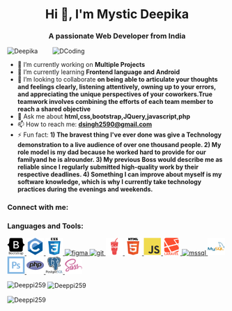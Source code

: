 <h1 align="center">Hi 👋, I'm Mystic Deepika  </h1>
<h3 align="center">A passionate Web Developer from India</h3>
<img src="https://miro.medium.com/max/1400/0%2APXf5ge7QCN9Ga_CL.gif" alt="DCoding" width="400" align="right">

<p align="left"> <img src="https://komarev.com/ghpvc/?username=Deeppi259&label=Profile%20views&color=0e75b6&style=flat" alt="Deepika" /> </p>

<!--
**Deeppi259/Deeppi259** is a ✨ _special_ ✨ repository because its `README.md` (this file) appears on your GitHub profile.


Here are some ideas to get you started:-->

- 🔭 I’m currently working on **Multiple Projects**
- 🌱 I’m currently learning **Frontend language and Android**
- 👯 I’m looking to collaborate **on being able to articulate your thoughts and feelings clearly, listening attentively, owning up to your errors, and appreciating the 
                                  unique perspectives of your coworkers.True teamwork involves combining the efforts of each team member to reach a shared objective**
- 💬 Ask me about **html,css,bootstrap,JQuery,javascript,php**
- 📫 How to reach me: **dsingh2590@gmail.com**
- ⚡ Fun fact: **1) The bravest thing I've ever done was give a Technology demonstration to a live audience of over one thousand people.
               2) My role model is my dad because he worked hard to provide for our familyand he is alrounder.
               3) My previous Boss would describe me as reliable since I regularly submitted high-quality work by their respective deadlines.
               4) Something I can improve about myself is my software knowledge, which is why I currently take technology practices during the evenings and weekends.**
<h3 align="left">Connect with me:</h3>
<p align="left">
</p>

<h3 align="left">Languages and Tools:</h3>
<p align="left"> <a href="https://getbootstrap.com" target="_blank" rel="noreferrer"> <img src="https://raw.githubusercontent.com/devicons/devicon/master/icons/bootstrap/bootstrap-plain-wordmark.svg" alt="bootstrap" width="40" height="40"/> </a> <a href="https://www.cprogramming.com/" target="_blank" rel="noreferrer"> <img src="https://raw.githubusercontent.com/devicons/devicon/master/icons/c/c-original.svg" alt="c" width="40" height="40"/> </a> <a href="https://www.w3schools.com/css/" target="_blank" rel="noreferrer"> <img src="https://raw.githubusercontent.com/devicons/devicon/master/icons/css3/css3-original-wordmark.svg" alt="css3" width="40" height="40"/> </a> <a href="https://www.figma.com/" target="_blank" rel="noreferrer"> <img src="https://www.vectorlogo.zone/logos/figma/figma-icon.svg" alt="figma" width="40" height="40"/> </a> <a href="https://git-scm.com/" target="_blank" rel="noreferrer"> <img src="https://www.vectorlogo.zone/logos/git-scm/git-scm-icon.svg" alt="git" width="40" height="40"/> </a> <a href="https://gulpjs.com" target="_blank" rel="noreferrer"> <img src="https://raw.githubusercontent.com/devicons/devicon/master/icons/gulp/gulp-plain.svg" alt="gulp" width="40" height="40"/> </a> <a href="https://www.w3.org/html/" target="_blank" rel="noreferrer"> <img src="https://raw.githubusercontent.com/devicons/devicon/master/icons/html5/html5-original-wordmark.svg" alt="html5" width="40" height="40"/> </a> <a href="https://developer.mozilla.org/en-US/docs/Web/JavaScript" target="_blank" rel="noreferrer"> <img src="https://raw.githubusercontent.com/devicons/devicon/master/icons/javascript/javascript-original.svg" alt="javascript" width="40" height="40"/> </a> <a href="https://laravel.com/" target="_blank" rel="noreferrer"> <img src="https://raw.githubusercontent.com/devicons/devicon/master/icons/laravel/laravel-plain-wordmark.svg" alt="laravel" width="40" height="40"/> </a> <a href="https://www.microsoft.com/en-us/sql-server" target="_blank" rel="noreferrer"> <img src="https://www.svgrepo.com/show/303229/microsoft-sql-server-logo.svg" alt="mssql" width="40" height="40"/> </a> <a href="https://www.mysql.com/" target="_blank" rel="noreferrer"> <img src="https://raw.githubusercontent.com/devicons/devicon/master/icons/mysql/mysql-original-wordmark.svg" alt="mysql" width="40" height="40"/> </a> <a href="https://www.photoshop.com/en" target="_blank" rel="noreferrer"> <img src="https://raw.githubusercontent.com/devicons/devicon/master/icons/photoshop/photoshop-line.svg" alt="photoshop" width="40" height="40"/> </a> <a href="https://www.php.net" target="_blank" rel="noreferrer"> <img src="https://raw.githubusercontent.com/devicons/devicon/master/icons/php/php-original.svg" alt="php" width="40" height="40"/> </a> <a href="https://www.postgresql.org" target="_blank" rel="noreferrer"> <img src="https://raw.githubusercontent.com/devicons/devicon/master/icons/postgresql/postgresql-original-wordmark.svg" alt="postgresql" width="40" height="40"/> </a> <a href="https://sass-lang.com" target="_blank" rel="noreferrer"> <img src="https://raw.githubusercontent.com/devicons/devicon/master/icons/sass/sass-original.svg" alt="sass" width="40" height="40"/> </a> </p>

<p><img align="left" src="https://github-readme-stats.vercel.app/api/top-langs?username=Deeppi259&show_icons=true&locale=en&layout=compact" alt="Deeppi259" /></p>

<p>&nbsp;<img align="center" src="https://github-readme-stats.vercel.app/api?username=Deeppi259&show_icons=true&locale=en" alt="Deeppi259" /></p>

<p><img align="center" src="https://github-readme-streak-stats.herokuapp.com/?user=Deeppi259&" alt="Deeppi259" /></p>
